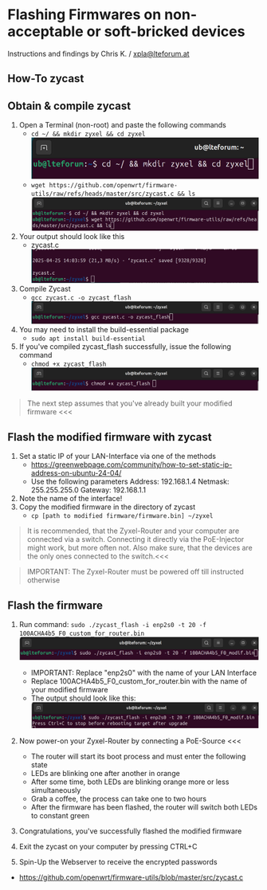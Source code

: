 # Flashing Firmwares on non-acceptable or soft-bricked devices

Instructions and findings by Chris K. / xpla@lteforum.at

## How-To zycast

## Obtain & compile zycast
1. Open a Terminal (non-root) and paste the following commands
    - ``cd ~/ && mkdir zyxel && cd zyxel`` ![alt text](imgs/screenshot_zycast_01.png)
    - ``wget https://github.com/openwrt/firmware-utils/raw/refs/heads/master/src/zycast.c && ls`` ![alt text](imgs/screenshot_zycast_02.png)
2. Your output should look like this
    - zycast.c ![alt text](imgs/screenshot_zycast_03.png)
3. Compile Zycast
    - ``gcc zycast.c -o zycast_flash`` ![alt text](imgs/screenshot_zycast_04.png)
4. You may need to install the build-essential package
    - ``sudo apt install build-essential``
5. If you've compiled zycast_flash successfully, issue the following command
    - ``chmod +x zycast_flash`` ![alt text](imgs/screenshot_zycast_05.png)

> The next step assumes that you've already built your modified firmware <<<

## Flash the modified firmware with zycast

1. Set a static IP of your LAN-Interface via one of the methods
    - https://greenwebpage.com/community/how-to-set-static-ip-address-on-ubuntu-24-04/
    - Use the following parameters
        Address:	192.168.1.4
        Netmask:	255.255.255.0
        Gateway:	192.168.1.1
2. Note the name of the interface!
3. Copy the modified firmware in the directory of zycast
    - ``cp [path to modified firmware/firmware.bin] ~/zyxel``

> It is recommended, that the Zyxel-Router and your computer are connected via a switch.
> Connecting it directly via the PoE-Injector might work, but more often not.
> Also make sure, that the devices are the only ones connected to the switch.<<<

> IMPORTANT: The Zyxel-Router must be powered off till instructed otherwise 

## Flash the firmware
1. Run command: ``sudo ./zycast_flash -i enp2s0 -t 20 -f 100ACHA4b5_F0_custom_for_router.bin`` ![alt text](imgs/screenshot_zycast_06.png)
   - IMPORTANT: Replace "enp2s0" with the name of your LAN Interface
   - Replace 100ACHA4b5_F0_custom_for_router.bin with the name of your modified firmware
   - The output should look like this: ![alt text](imgs/screenshot_zycast_07.png)

2. Now power-on your Zyxel-Router by connecting a PoE-Source <<<
   - The router will start its boot process and must enter the following state
   - LEDs are blinking one after another in orange
   - After some time, both LEDs are blinking orange more or less simultaneously
   - Grab a coffee, the process can take one to two hours
   - After the firmware has been flashed, the router will switch both LEDs to constant green

3. Congratulations, you've successfully flashed the modified firmware
4. Exit the zycast on your computer by pressing CTRL+C
5. Spin-Up the Webserver to receive the encrypted passwords


* https://github.com/openwrt/firmware-utils/blob/master/src/zycast.c

